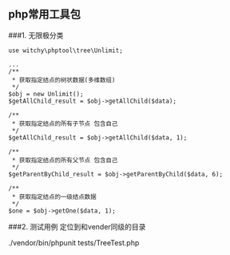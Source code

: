 ## php常用工具包

###1. 无限极分类 
```
use witchy\phptool\tree\Unlimit;

...
/**
 * 获取指定结点的树状数据(多维数组)
 */
$obj = new Unlimit();
$getAllChild_result = $obj->getAllChild($data);

/**
 * 获取指定结点的所有子节点 包含自己
 */
$getAllChild_result = $obj->getAllChild($data, 1);

/**
 * 获取指定结点的所有父节点 包含自己
 */
$getParentByChild_result = $obj->getParentByChild($data, 6);

/**
 * 获取指定结点的一级结点数据
 */
$one = $obj->getOne($data, 1);

```

###2. 测试用例
定位到和vender同级的目录

 ./vendor/bin/phpunit tests/TreeTest.php
